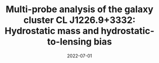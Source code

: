 ---
title: "Multi-probe analysis of the galaxy cluster CL J1226.9+3332: Hydrostatic mass and hydrostatic-to-lensing bias"
collection: "publications"
category: "co_procs"
permalink: /publications/2022EPJWC25700032M
date: 2022-07-01
venue: "mm Universe @ NIKA2 - Observing the mm Universe with the NIKA2 Camera"
citation: "Muñoz-Echeverría, M., Adam, R., Ade, P., et al. (2022), mm Universe @ NIKA2 - Observing the mm Universe with the NIKA2 Camera, 257, 00032."
---